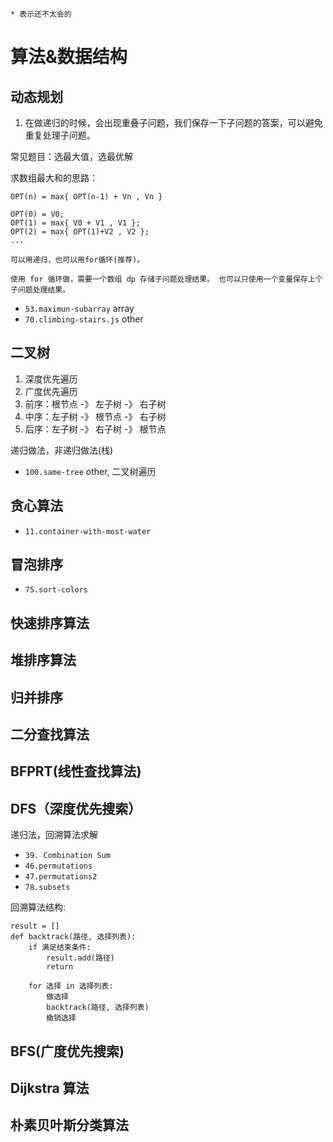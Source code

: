 `* 表示还不太会的`

# 算法&数据结构

## 动态规划

1. 在做递归的时候，会出现重叠子问题，我们保存一下子问题的答案，可以避免重复处理子问题。

常见题目：选最大值，选最优解

求数组最大和的思路：

```
OPT(n) = max{ OPT(n-1) + Vn , Vn }

OPT(0) = V0;
OPT(1) = max{ V0 + V1 , V1 };
OPT(2) = max{ OPT(1)+V2 , V2 };
...

可以用递归，也可以用for循环(推荐)。

使用 for 循环做，需要一个数组 dp 存储子问题处理结果。 也可以只使用一个变量保存上个子问题处理结果。
```

- `53.maximun-subarray` array
- `70.climbing-stairs.js` other

## 二叉树

1. 深度优先遍历
2. 广度优先遍历
3. 前序：根节点 -》 左子树 -》 右子树
4. 中序：左子树 -》 根节点 -》 右子树
5. 后序：左子树 -》 右子树 -》 根节点

递归做法，非递归做法(栈)

- `100.same-tree` other, 二叉树遍历

## 贪心算法

- `11.container-with-most-water`

## 冒泡排序

- `75.sort-colors`

## 快速排序算法

## 堆排序算法

## 归并排序

## 二分查找算法

## BFPRT(线性查找算法)

## DFS（深度优先搜索）

递归法，回溯算法求解

- `39. Combination Sum`
- `46.permutations`
- `47.permutations2`
- `78.subsets`

回溯算法结构:

```
result = []
def backtrack(路径, 选择列表):
    if 满足结束条件:
        result.add(路径)
        return

    for 选择 in 选择列表:
        做选择
        backtrack(路径, 选择列表)
        撤销选择
```

## BFS(广度优先搜索)

## Dijkstra 算法

## 朴素贝叶斯分类算法
